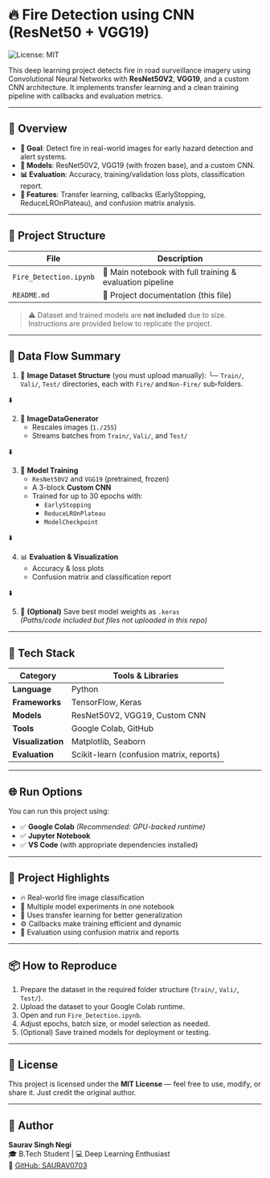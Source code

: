 # 🔥 Fire Detection using CNN (ResNet50 + VGG19)
![License: MIT](https://img.shields.io/badge/License-MIT-yellow.svg)

This deep learning project detects fire in road surveillance imagery using Convolutional Neural Networks with **ResNet50V2**, **VGG19**, and a custom CNN architecture. It implements transfer learning and a clean training pipeline with callbacks and evaluation metrics.

---

## 📌 Overview

- **🎯 Goal**: Detect fire in real-world images for early hazard detection and alert systems.
- **🧠 Models**: ResNet50V2, VGG19 (with frozen base), and a custom CNN.
- **📊 Evaluation**: Accuracy, training/validation loss plots, classification report.
- **🧪 Features**: Transfer learning, callbacks (EarlyStopping, ReduceLROnPlateau), and confusion matrix analysis.

---

## 📁 Project Structure

| File                      | Description                                                        |
|---------------------------|--------------------------------------------------------------------|
| `Fire_Detection.ipynb`    | 🧠 Main notebook with full training & evaluation pipeline          |
| `README.md`               | 📘 Project documentation (this file)                              |

> ⚠️ Dataset and trained models are **not included** due to size. Instructions are provided below to replicate the project.

---

## 🔄 Data Flow Summary

1. 📁 **Image Dataset Structure** (you must upload manually): 
   └─ `Train/`, `Vali/`, `Test/` directories, each with `Fire/` and `Non‑Fire/` sub‑folders.


⬇️

2. 🧹 **ImageDataGenerator**  
   - Rescales images (`1./255`)  
   - Streams batches from `Train/`, `Vali/`, and `Test/`

⬇️

3. 🤖 **Model Training**  
   - `ResNet50V2` and `VGG19` (pretrained, frozen)  
   - A 3-block **Custom CNN**  
   - Trained for up to 30 epochs with:
     - `EarlyStopping`
     - `ReduceLROnPlateau`
     - `ModelCheckpoint`

⬇️

4. 📊 **Evaluation & Visualization**  
   - Accuracy & loss plots  
   - Confusion matrix and classification report

⬇️

5. 💾 **(Optional)** Save best model weights as `.keras`  
   *(Paths/code included but files not uploaded in this repo)*

---

## 🧠 Tech Stack

| Category       | Tools & Libraries                              |
|----------------|------------------------------------------------|
| **Language**   | Python                                          |
| **Frameworks** | TensorFlow, Keras                              |
| **Models**     | ResNet50V2, VGG19, Custom CNN                  |
| **Tools**      | Google Colab, GitHub                           |
| **Visualization** | Matplotlib, Seaborn                        |
| **Evaluation** | Scikit-learn (confusion matrix, reports)       |

---

## 🌐 Run Options

You can run this project using:

- ✅ **Google Colab** *(Recommended: GPU-backed runtime)*
- ✅ **Jupyter Notebook**
- ✅ **VS Code** (with appropriate dependencies installed)

---

## 🚀 Project Highlights

- 🔥 Real-world fire image classification
- 🔁 Multiple model experiments in one notebook
- 🧠 Uses transfer learning for better generalization
- ⚙️ Callbacks make training efficient and dynamic
- 🧪 Evaluation using confusion matrix and reports

---

## 📦 How to Reproduce

1. Prepare the dataset in the required folder structure (`Train/`, `Vali/`, `Test/`).
2. Upload the dataset to your Google Colab runtime.
3. Open and run `Fire_Detection.ipynb`.
4. Adjust epochs, batch size, or model selection as needed.
5. (Optional) Save trained models for deployment or testing.

---

## 📜 License

This project is licensed under the **MIT License** — feel free to use, modify, or share it. Just credit the original author.

---

## 🙋 Author

**Saurav Singh Negi**  
🎓 B.Tech Student | 💻 Deep Learning Enthusiast  
🔗 [GitHub: SAURAV0703](https://github.com/SAURAV0703)
